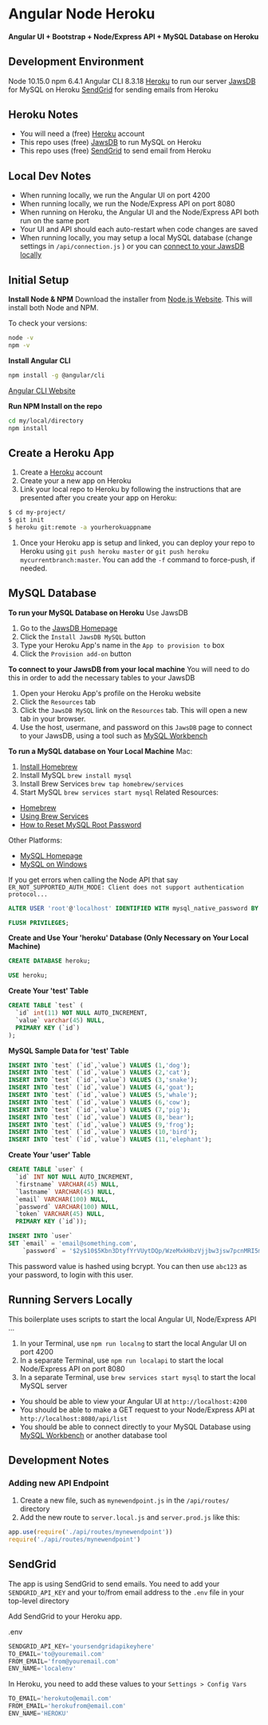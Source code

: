 # Angular Node Heroku
#### Angular UI + Bootstrap + Node/Express API + MySQL Database on Heroku

## Development Environment
Node 10.15.0
npm 6.4.1
Angular CLI 8.3.18
[Heroku](https://www.heroku.com) to run our server
[JawsDB](https://elements.heroku.com/addons/jawsdb) for MySQL on Heroku
[SendGrid](https://elements.heroku.com/addons/sendgrid) for sending emails from Heroku

## Heroku Notes
- You will need a (free) [Heroku](https://www.heroku.com) account
- This repo uses (free) [JawsDB](https://elements.heroku.com/addons/jawsdb) to run MySQL on Heroku
- This repo uses (free) [SendGrid](https://elements.heroku.com/addons/sendgrid) to send email from Heroku

## Local Dev Notes
- When running locally, we run the Angular UI on port 4200
- When running locally, we run the Node/Express API on port 8080
- When running on Heroku, the Angular UI and the Node/Express API both run on the same port
- Your UI and API should each auto-restart when code changes are saved
- When running locally, you may setup a local MySQL database (change settings in `/api/connection.js` ) or you can [connect to your JawsDB locally](https://devcenter.heroku.com/articles/jawsdb#local-setup)

## Initial Setup

**Install Node & NPM**
Download the installer from [Node.js Website](https://nodejs.org/en/). This will install both Node and NPM.

To check your versions:
```sh
node -v
npm -v
```

**Install Angular CLI**
```sh
npm install -g @angular/cli
```
[Angular CLI Website](https://cli.angular.io)

**Run NPM Install on the repo**
```sh
cd my/local/directory
npm install
```

## Create a Heroku App
1. Create a [Heroku](https://www.heroku.com) account
1. Create your a new app on Heroku
1. Link your local repo to Heroku by following the instructions that are presented after you create your app on Heroku:
```bash
$ cd my-project/
$ git init
$ heroku git:remote -a yourherokuappname
```
1. Once your Heroku app is setup and linked, you can deploy your repo to Heroku using `git push heroku master` or `git push heroku mycurrentbranch:master`. You can add the `-f` command to force-push, if needed.

## MySQL Database
**To run your MySQL Database on Heroku**
Use JawsDB
1. Go to the [JawsDB Homepage](https://elements.heroku.com/addons/jawsdb)
1. Click the `Install JawsDB MySQL` button
1. Type your Heroku App's name in the `App to provision to` box
1. Click the `Provision add-on` button

**To connect to your JawsDB from your local machine**
You will need to do this in order to add the necessary tables to your JawsDB
1. Open your Heroku App's profile on the Heroku website
1. Click the `Resources` tab
1. Click the `JawsDB MySQL` link on the `Resources` tab. This will open a new tab in your browser.
1. Use the host, usermane, and password on this `JawsDB` page to connect to your JawsDB, using a tool such as [MySQL Workbench](https://dev.mysql.com)


**To run a MySQL database on Your Local Machine**
Mac:
1. [Install Homebrew](https://brew.sh)
1. Install MySQL `brew install mysql`
1. Install Brew Services `brew tap homebrew/services`
1. Start MySQL `brew services start mysql`
Related Resources:
- [Homebrew](https://brew.sh)
- [Using Brew Services](https://thoughtbot.com/blog/starting-and-stopping-background-services-with-homebrew)
- [How to Reset MySQL Root Password](http://www.ihp.sinica.edu.tw/dashboard/docs/reset-mysql-password.html)

Other Platforms:
- [MySQL Homepage](https://dev.mysql.com)
- [MySQL on Windows](https://dev.mysql.com/doc/refman/8.0/en/windows-installation.html)

If you get errors when calling the Node API that say `ER_NOT_SUPPORTED_AUTH_MODE: Client does not support authentication protocol...`
```SQL
ALTER USER 'root'@'localhost' IDENTIFIED WITH mysql_native_password BY 'newrootpassword';

FLUSH PRIVILEGES;
```

**Create and Use Your 'heroku' Database (Only Necessary on Your Local Machine)**
```SQL
CREATE DATABASE heroku;

USE heroku;
```

**Create Your 'test' Table**
```SQL
CREATE TABLE `test` (
  `id` int(11) NOT NULL AUTO_INCREMENT,
  `value` varchar(45) NULL,
  PRIMARY KEY (`id`)
);
```

**MySQL Sample Data for 'test' Table**
```SQL
INSERT INTO `test` (`id`,`value`) VALUES (1,'dog');
INSERT INTO `test` (`id`,`value`) VALUES (2,'cat');
INSERT INTO `test` (`id`,`value`) VALUES (3,'snake');
INSERT INTO `test` (`id`,`value`) VALUES (4,'goat');
INSERT INTO `test` (`id`,`value`) VALUES (5,'whale');
INSERT INTO `test` (`id`,`value`) VALUES (6,'cow');
INSERT INTO `test` (`id`,`value`) VALUES (7,'pig');
INSERT INTO `test` (`id`,`value`) VALUES (8,'bear');
INSERT INTO `test` (`id`,`value`) VALUES (9,'frog');
INSERT INTO `test` (`id`,`value`) VALUES (10,'bird');
INSERT INTO `test` (`id`,`value`) VALUES (11,'elephant');
```

**Create Your 'user' Table**
```SQL
CREATE TABLE `user` (
  `id` INT NOT NULL AUTO_INCREMENT,
  `firstname` VARCHAR(45) NULL,
  `lastname` VARCHAR(45) NULL,
  `email` VARCHAR(100) NULL,
  `password` VARCHAR(100) NULL,
  `token` VARCHAR(45) NULL,
  PRIMARY KEY (`id`));
```

```SQL
INSERT INTO `user`
SET `email` = 'email@something.com',
    `password` = '$2y$10$5Kbn3DtyfYrVUytDQp/WzeMxkHbzVjjbw3jsw7pcnMRI5mEUZ61By';
```

This password value is hashed using bcrypt. You can then use `abc123` as your password, to login with this user.

## Running Servers Locally
This boilerplate uses scripts to start the local Angular UI, Node/Express API ...
1. In your Terminal, use `npm run localng` to start the local Angular UI on port 4200
1. In a separate Terminal, use `npm run localapi` to start the local Node/Express API on port 8080
1. In a separate Terminal, use `brew services start mysql` to start the local MySQL server

- You should be able to view your Angular UI at `http://localhost:4200`
- You should be able to make a GET request to your Node/Express API at `http://localhost:8080/api/list`
- You should be able to connect directly to your MySQL Database using [MySQL Workbench](https://www.mysql.com/products/workbench/) or another database tool

## Development Notes

### Adding new API Endpoint
1. Create a new file, such as `mynewendpoint.js` in the `/api/routes/` directory
1. Add the new route to `server.local.js` and `server.prod.js` like this:
```javascript
app.use(require('./api/routes/mynewendpoint'))
require('./api/routes/mynewendpoint')
```
## SendGrid
The app is using SendGrid to send emails. You need to add your `SENDGRID_API_KEY` and your to/from email address to the `.env` file in your top-level directory

Add SendGrid to your Heroku app.

.env
```javascript
SENDGRID_API_KEY='yoursendgridapikeyhere'
TO_EMAIL='to@youremail.com'
FROM_EMAIL='from@youremail.com'
ENV_NAME='localenv'
```

In Heroku, you need to add these values to your `Settings > Config Vars`
```javascript
TO_EMAIL='herokuto@email.com'
FROM_EMAIL='herokufrom@email.com'
ENV_NAME='HEROKU'
```
